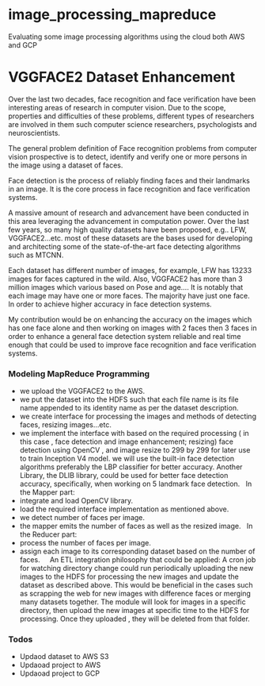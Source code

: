 # image_processing_mapreduce
Evaluating some image processing algorithms using the cloud both AWS and GCP
# VGGFACE2 Dataset Enhancement

Over the last two decades, face recognition and face verification have been interesting areas of research in computer vision. Due to the scope, properties and difficulties of these problems, different types of researchers are involved in them such computer science researchers, psychologists and neuroscientists.

The general problem definition of Face recognition problems from computer vision prospective is to detect, identify and verify one or more persons in the image using a dataset of faces.

Face detection is the process of reliably finding faces and their landmarks in an image. It is the core process in face recognition and face verification systems.

 A massive amount of research and advancement have been conducted in this area leveraging the advancement in computation power. Over the last few years, so many high quality datasets have been proposed, e.g.. LFW, VGGFACE2…etc. most of these datasets are the bases used for developing and architecting some of the state-of-the-art face detecting algorithms such as MTCNN. 

Each dataset has different number of images, for example, LFW has 13233 images for faces captured in the wild. Also, VGGFACE2 has more than 3 million images which various based on Pose and age…. It is notably that each image may have one or more faces. The majority have just one face. In order to achieve higher accuracy in face detection systems. 

My contribution would be on enhancing the accuracy on the images which has one face alone and then working on images with 2 faces then 3 faces in order to enhance a general face detection system reliable and real time enough that could be used to improve face recognition and face verification systems.


### Modeling MapReduce Programming

- we upload the VGGFACE2 to the AWS.
- we put the dataset into the HDFS such that each file name is its file name appended to its identity name as per the dataset description.
- we create interface for processing the images and methods of detecting faces, resizing images…etc.
- we implement the interface with based on the required processing ( in this case , face detection and image enhancement; resizing) face detection using OpenCV , and image resize to 299 by 299 for later use to train Inception V4 model. we will use the built-in face detection algorithms preferably the LBP classifier for better accuracy. Another Library, the DLIB library, could be used for better face detection accuracy, specifically, when working on 5 landmark face detection.
 
In the Mapper part:
- integrate and load OpenCV library.
- load the required interface implementation as mentioned above.
- we detect number of faces per image.
- the mapper emits the number of faces as well as the resized image.
 
In the Reducer part:
- process the number of faces per image.
- assign each image to its corresponding dataset based on the number of faces.
 
 
An ETL integration philosophy that could be applied:
A cron job for watching directory change could run periodically uploading the new images to the HDFS for processing the new images and update the dataset as described above. This would be beneficial in the cases such as scrapping the web for new images with difference faces or merging many datasets together.
The module will look for images in a specific directory, then upload the new images at specific time to the HDFS for processing. Once they uploaded , they will be deleted from that folder.


### Todos

 - Updaod dataset to AWS S3
 - Updaoad project to AWS
 - Updaoad project to GCP

